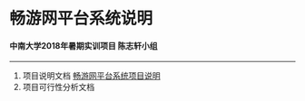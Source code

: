# 畅游网平台系统说明
#### 中南大学2018年暑期实训项目 陈志轩小组
---
1. 项目说明文档
[畅游网平台系统项目说明](https://github.com/PualrDwade/-/blob/master/%E3%80%8A%E7%95%85%E6%B8%B8%E3%80%8B%E5%88%9B%E6%96%B0%E6%A1%88%E4%BE%8B%20-%20%E9%A1%B9%E7%9B%AE.pdf)
2. 项目可行性分析文档
